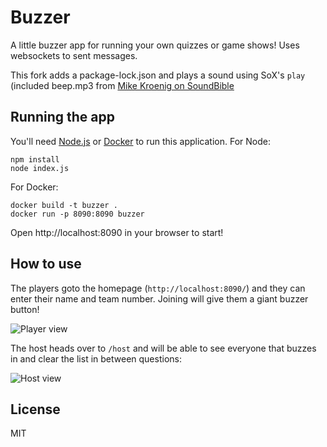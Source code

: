 # Buzzer

A little buzzer app for running your own quizzes or game shows! Uses websockets to sent messages.

This fork adds a package-lock.json and plays a sound using SoX's `play` (included beep.mp3 from [Mike Kroenig on SoundBible](http://soundbible.com/1540-Computer-Error-Alert.html)

## Running the app

You'll need [Node.js](https://nodejs.org) or [Docker](https://www.docker.com/) to run this
application. For Node:

```
npm install
node index.js
```

For Docker:

```
docker build -t buzzer .
docker run -p 8090:8090 buzzer
```

Open http://localhost:8090 in your browser to start!

## How to use

The players goto the homepage (`http://localhost:8090/`) and they can enter their name and team
number. Joining will give them a giant buzzer button!

![Player view](https://github.com/bufferapp/buzzer/blob/master/screenshots/player-v1.png?raw=true)

The host heads over to `/host` and will be able to see everyone that buzzes in and clear the list
in between questions:

![Host view](https://github.com/bufferapp/buzzer/blob/master/screenshots/host-v1.png?raw=true)

## License

MIT
